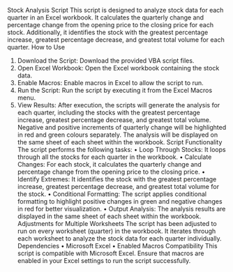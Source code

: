 Stock Analysis Script
This script is designed to analyze stock data for each quarter in an Excel workbook. It calculates the quarterly change and percentage change from the opening price to the closing price for each stock. Additionally, it identifies the stock with the greatest percentage increase, greatest percentage decrease, and greatest total volume for each quarter.
How to Use
1.	Download the Script: Download the provided VBA script files.
2.	Open Excel Workbook: Open the Excel workbook containing the stock data.
3.	Enable Macros: Enable macros in Excel to allow the script to run.
4.	Run the Script: Run the script by executing it from the Excel Macros menu.
5.	View Results: After execution, the scripts will generate the analysis for each quarter, including the stocks with the greatest percentage increase, greatest percentage decrease, and greatest total volume. Negative and positive increments of quarterly change will be highlighted in red and green colours separately. The analysis will be displayed on the same sheet of each sheet within the workbook.
Script Functionality
The script performs the following tasks:
•	Loop Through Stocks: It loops through all the stocks for each quarter in the workbook.
•	Calculate Changes: For each stock, it calculates the quarterly change and percentage change from the opening price to the closing price.
•	Identify Extremes: It identifies the stock with the greatest percentage increase, greatest percentage decrease, and greatest total volume for the stock.
•	Conditional Formatting: The script applies conditional formatting to highlight positive changes in green and negative changes in red for better visualization.
•	Output Analysis: The analysis results are displayed in the same sheet of each sheet within the workbook.
Adjustments for Multiple Worksheets
The script has been adjusted to run on every worksheet (quarter) in the workbook. It iterates through each worksheet to analyze the stock data for each quarter individually.
Dependencies
•	Microsoft Excel
•	Enabled Macros
Compatibility
This script is compatible with Microsoft Excel. Ensure that macros are enabled in your Excel settings to run the script successfully.

